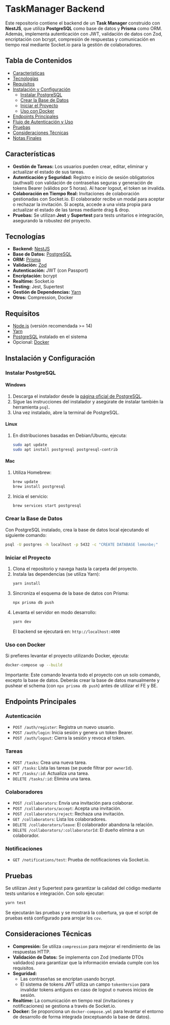
# TaskManager Backend

Este repositorio contiene el backend de un **Task Manager** construido con **NestJS**, que utiliza **PostgreSQL** como base de datos y **Prisma** como ORM. Además, implementa autenticación con JWT, validación de datos con Zod, encriptación con bcrypt, compresión de respuestas y comunicación en tiempo real mediante Socket.io para la gestión de colaboradores.

## Tabla de Contenidos

- [Características](#características)
- [Tecnologías](#tecnologías)
- [Requisitos](#requisitos)
- [Instalación y Configuración](#instalación-y-configuración)
  - [Instalar PostgreSQL](#instalar-postgresql)
  - [Crear la Base de Datos](#crear-la-base-de-datos)
  - [Iniciar el Proyecto](#iniciar-el-proyecto)
  - [Uso con Docker](#uso-con-docker)
- [Endpoints Principales](#endpoints-principales)
- [Flujo de Autenticación y Uso](#flujo-de-autenticación-y-uso)
- [Pruebas](#pruebas)
- [Consideraciones Técnicas](#consideraciones-técnicas)
- [Notas Finales](#notas-finales)

## Características

- **Gestión de Tareas:** Los usuarios pueden crear, editar, eliminar y actualizar el estado de sus tareas.
- **Autenticación y Seguridad:** Registro e inicio de sesión obligatorios (authwall) con validación de contraseñas seguras y generación de tokens Bearer (válidos por 5 horas). Al hacer logout, el token se invalida.
- **Colaboración en Tiempo Real:** Invitaciones de colaboración gestionadas con Socket.io. El colaborador recibe un modal para aceptar o rechazar la invitación. Si acepta, accede a una vista propia para actualizar el estado de las tareas mediante drag & drop.
- **Pruebas:** Se utilizan **Jest** y **Supertest** para tests unitarios e integración, asegurando la robustez del proyecto.

## Tecnologías

- **Backend:** [NestJS](https://nestjs.com)
- **Base de Datos:** [PostgreSQL](https://www.postgresql.org)
- **ORM:** [Prisma](https://www.prisma.io)
- **Validación:** [Zod](https://zod.dev)
- **Autenticación:** JWT (con Passport)
- **Encriptación:** bcrypt
- **Realtime:** Socket.io
- **Testing:** Jest, Supertest
- **Gestión de Dependencias:** [Yarn](https://yarnpkg.com)
- **Otros:** Compression, Docker

## Requisitos

- [Node.js](https://nodejs.org) (versión recomendada >= 14)
- [Yarn](https://yarnpkg.com)
- [PostgreSQL](https://www.postgresql.org) instalado en el sistema
- Opcional: [Docker](https://www.docker.com)

## Instalación y Configuración

### Instalar PostgreSQL

#### Windows

1. Descarga el instalador desde la [página oficial de PostgreSQL](https://www.postgresql.org/download/windows/).
2. Sigue las instrucciones del instalador y asegúrate de instalar también la herramienta `psql`.
3. Una vez instalado, abre la terminal de PostgreSQL.

#### Linux

1. En distribuciones basadas en Debian/Ubuntu, ejecuta:
   ```bash
   sudo apt update
   sudo apt install postgresql postgresql-contrib
   ```

#### Mac

1. Utiliza Homebrew:
   ```bash
   brew update
   brew install postgresql
   ```
2. Inicia el servicio:
   ```bash
   brew services start postgresql
   ```

### Crear la Base de Datos

Con PostgreSQL instalado, crea la base de datos local ejecutando el siguiente comando:

```bash
psql -U postgres -h localhost -p 5432 -c "CREATE DATABASE lemonbe;"
```

### Iniciar el Proyecto

1. Clona el repositorio y navega hasta la carpeta del proyecto.
2. Instala las dependencias (se utiliza Yarn):
   ```bash
   yarn install
   ```
3. Sincroniza el esquema de la base de datos con Prisma:
   ```bash
   npx prisma db push
   ```
4. Levanta el servidor en modo desarrollo:
   ```bash
   yarn dev
   ```
   El backend se ejecutará en: `http://localhost:4000`

### Uso con Docker

Si prefieres levantar el proyecto utilizando Docker, ejecuta:

```bash
docker-compose up --build
```

Importante: Este comando levanta todo el proyecto con un solo comando, excepto la base de datos. Deberás crear la base de datos manualmente y pushear el schema (con `npx prisma db push`) antes de utilizar el FE y BE.

## Endpoints Principales

### Autenticación

- `POST /auth/register`: Registra un nuevo usuario.
- `POST /auth/login`: Inicia sesión y genera un token Bearer.
- `POST /auth/logout`: Cierra la sesión y revoca el token.

### Tareas

- `POST /tasks`: Crea una nueva tarea.
- `GET /tasks`: Lista las tareas (se puede filtrar por `ownerId`).
- `PUT /tasks/:id`: Actualiza una tarea.
- `DELETE /tasks/:id`: Elimina una tarea.

### Colaboradores

- `POST /collaborators`: Envía una invitación para colaborar.
- `POST /collaborators/accept`: Acepta una invitación.
- `POST /collaborators/reject`: Rechaza una invitación.
- `GET /collaborators`: Lista los colaboradores.
- `DELETE /collaborators/leave`: El colaborador abandona la relación.
- `DELETE /collaborators/:collaboratorId`: El dueño elimina a un colaborador.

### Notificaciones

- `GET /notifications/test`: Prueba de notificaciones vía Socket.io.

## Pruebas

Se utilizan Jest y Supertest para garantizar la calidad del código mediante tests unitarios e integración. Con solo ejecutar:

```bash
yarn test
```

Se ejecutarán las pruebas y se mostrará la cobertura, ya que el script de pruebas está configurado para arrojar los `cov`.

## Consideraciones Técnicas

- **Compresión:** Se utiliza `compression` para mejorar el rendimiento de las respuestas HTTP.
- **Validación de Datos:** Se implementa con Zod (mediante DTOs validados) para garantizar que la información enviada cumple con los requisitos.
- **Seguridad:** 
  - Las contraseñas se encriptan usando bcrypt.
  - El sistema de tokens JWT utiliza un campo `tokenVersion` para invalidar tokens antiguos en caso de logout o nuevos inicios de sesión.
- **Realtime:** La comunicación en tiempo real (invitaciones y notificaciones) se gestiona a través de Socket.io.
- **Docker:** Se proporciona un `docker-compose.yml` para levantar el entorno de desarrollo de forma integrada (exceptuando la base de datos).
